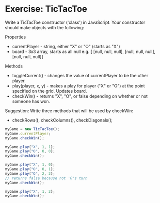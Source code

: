 # Exercise: TicTacToe

Write a TicTacToe constructor ('class') in JavaScript. Your constructor should
make objects with the following:

Properties
* currentPlayer - string, either "X" or "O" (starts as "X")
* board         - 3x3 array, starts as all null e.g. [ [null, null, null],
                                                       [null, null, null],
                                                       [null, null, null]]

Methods
* toggleCurrent() - changes the value of currentPlayer to be the other player.
* play(player, x, y) - makes a play for player ("X" or "O") at the point specified on the grid. Updates board.
* checkWin() - returns "X", "O", or false depending on whether or not someone has won.

Suggestion:
Write three methods that will be used by checkWin:
* checkRows(), checkColumns(), checkDiagonals();


```js
myGame = new TicTacToe();
myGame.currentPlayer;
myGame.checkWin();

myGame.play("X", 1, 1);
myGame.play("O", 0, 0);
myGame.checkWin();

myGame.play("X", 1, 0);
myGame.play("O", 0, 1);
myGame.play("O", 2, 2);
// returns false because not 'O's turn
myGame.checkWin();

myGame.play("X", 1, 2);
myGame.checkWin();
```
